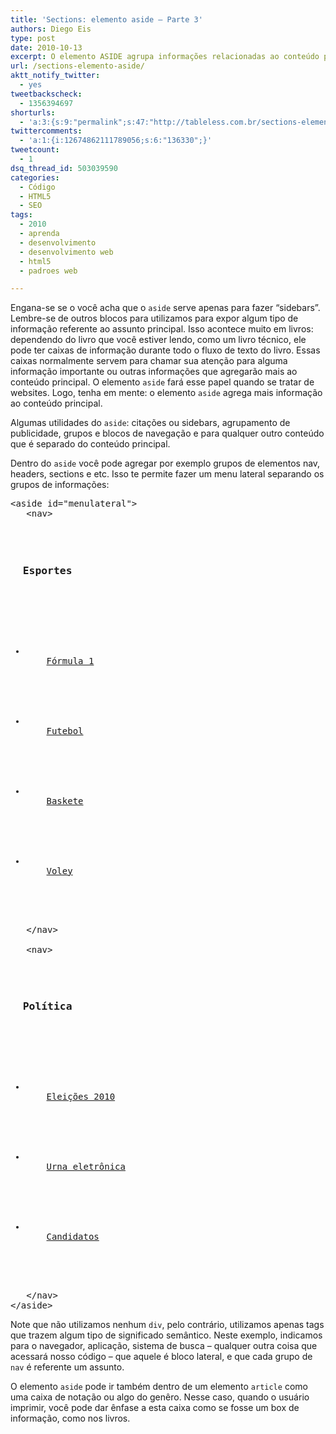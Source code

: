 ```yaml
---
title: 'Sections: elemento aside – Parte 3'
authors: Diego Eis
type: post
date: 2010-10-13
excerpt: O elemento ASIDE agrupa informações relacionadas ao conteúdo principal. São informações desde publicidades, menus laterais, blogos de navegação e etc.
url: /sections-elemento-aside/
aktt_notify_twitter:
  - yes
tweetbackscheck:
  - 1356394697
shorturls:
  - 'a:3:{s:9:"permalink";s:47:"http://tableless.com.br/sections-elemento-aside";s:7:"tinyurl";s:26:"http://tinyurl.com/3oo3wnw";s:4:"isgd";s:19:"http://is.gd/hG1dD8";}'
twittercomments:
  - 'a:1:{i:12674862111789056;s:6:"136330";}'
tweetcount:
  - 1
dsq_thread_id: 503039590
categories:
  - Código
  - HTML5
  - SEO
tags:
  - 2010
  - aprenda
  - desenvolvimento
  - desenvolvimento web
  - html5
  - padroes web

---
```

Engana-se se o você acha que o `aside` serve apenas para fazer &#8220;sidebars&#8221;. Lembre-se de outros blocos para utilizamos para expor algum tipo de informação referente ao assunto principal. Isso acontece muito em livros: dependendo do livro que você estiver lendo, como um livro técnico, ele pode ter caixas de informação durante todo o fluxo de texto do livro. Essas caixas normalmente servem para chamar sua atenção para alguma informação importante ou outras informações que agregarão mais ao conteúdo principal. O elemento `aside` fará esse papel quando se tratar de websites. Logo, tenha em mente: o elemento `aside` agrega mais informação ao conteúdo principal.

Algumas utilidades do `aside`: citações ou sidebars, agrupamento de publicidade, grupos e blocos de navegação e para qualquer outro conteúdo que é separado do conteúdo principal.

Dentro do `aside` você pode agregar por exemplo grupos de elementos nav, headers, sections e etc. Isso te permite fazer um menu lateral separando os grupos de informações:

<pre lang="html" line="1">&lt;aside id="menulateral">
   &lt;nav>
       

<h3>
  Esportes
</h3>
       

<ul>
  <li>
    <a href="#">Fórmula 1</a>
  </li>
            
  
  <li>
    <a href="#">Futebol</a>
  </li>
            
  
  <li>
    <a href="#">Baskete</a>
  </li>
            
  
  <li>
    <a href="#">Voley</a>
  </li>
         
</ul>
   &lt;/nav>

   &lt;nav>
       

<h3>
  Política
</h3>
       

<ul>
  <li>
    <a href="#">Eleições 2010</a>
  </li>
            
  
  <li>
    <a href="#">Urna eletrônica</a>
  </li>
            
  
  <li>
    <a href="#">Candidatos</a>
  </li>
         
</ul>
   &lt;/nav>
&lt;/aside>
</pre>

Note que não utilizamos nenhum `div`, pelo contrário, utilizamos apenas tags que trazem algum tipo de significado semântico. Neste exemplo, indicamos para o navegador, aplicação, sistema de busca &#8211; qualquer outra coisa que acessará nosso código &#8211; que aquele é bloco lateral, e que cada grupo de `nav` é referente um assunto.

O elemento `aside` pode ir também dentro de um elemento `article` como uma caixa de notação ou algo do genêro. Nesse caso, quando o usuário imprimir, você pode dar ênfase a esta caixa como se fosse um box de informação, como nos livros.